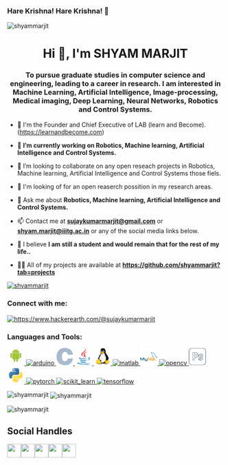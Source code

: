 ### Hare Krishna! Hare Krishna! 👋

<p align="left"> <img src="https://komarev.com/ghpvc/?username=shyammarjit&label=Profile%20views&color=0e75b6&style=flat" alt="shyammarjit" /> </p>
<h1 align="center">Hi 👋, I'm SHYAM MARJIT</h1>
<h3 align="center" > To pursue graduate studies in computer science and engineering, leading to a career in research. I am
interested in Machine Learning, Artificial Intelligence, Image-processing, Medical imaging, Deep Learning,
Neural Networks, Robotics and Control Systems. </h3>


- 🤝 I'm the Founder and Chief Executive of LAB (learn and Become).(https://learnandbecome.com)

- 🔭 **I’m currently working on Robotics, Machine learning, Artificial Intelligence and Control Systems.**
- 👯 I’m looking to collaborate on any open reseach projects in Robotics, Machine learning, Artificial Intelligence and Control Systems those fiels.
- 👀 I'm looking of for an open reaserch possition in my research areas.

- 💬 Ask me about **Robotics, Machine learning, Artificial Intelligence and Control Systems.**

- 📫 Contact me at **sujaykumarmarjit@gmail.com** or **shyam.marjit@iiitg.ac.in** or any of the social media links below.

- 🧘 I believe  **I am still a student and would remain that for the rest of my life..**
- 👨‍💻 All of my projects are available at **https://github.com/shyammarjit?tab=projects**


<p align="left"> <a href="https://github.com/ryo-ma/github-profile-trophy"><img src="https://github-profile-trophy.vercel.app/?username=shyammarjit" alt="shyammarjit" /></a> </p>

<h3 align="left">Connect with me:</h3>
<p align="left">
<a href="https://www.hackerearth.com/https://www.hackerearth.com/@sujaykumarmarjit" target="blank"><img align="center" src="https://cdn.jsdelivr.net/npm/simple-icons@3.0.1/icons/hackerearth.svg" alt="https://www.hackerearth.com/@sujaykumarmarjit" height="30" width="40" /></a>
</p>

<h3 align="left">Languages and Tools:</h3>
<p align="left"> <a href="https://developer.android.com" target="_blank"> <img src="https://raw.githubusercontent.com/devicons/devicon/master/icons/android/android-original-wordmark.svg" alt="android" width="40" height="40"/> </a> <a href="https://www.arduino.cc/" target="_blank"> <img src="https://cdn.worldvectorlogo.com/logos/arduino-1.svg" alt="arduino" width="40" height="40"/> </a> <a href="https://www.cprogramming.com/" target="_blank"> <img src="https://raw.githubusercontent.com/devicons/devicon/master/icons/c/c-original.svg" alt="c" width="40" height="40"/> </a> <a href="https://www.java.com" target="_blank"> <img src="https://raw.githubusercontent.com/devicons/devicon/master/icons/java/java-original.svg" alt="java" width="40" height="40"/> </a> <a href="https://www.linux.org/" target="_blank"> <img src="https://raw.githubusercontent.com/devicons/devicon/master/icons/linux/linux-original.svg" alt="linux" width="40" height="40"/> </a> <a href="https://www.mathworks.com/" target="_blank"> <img src="https://raw.githubusercontent.com/simple-icons/simple-icons/master/icons/mathworks.svg" alt="matlab" width="40" height="40"/> </a> <a href="https://www.mysql.com/" target="_blank"> <img src="https://raw.githubusercontent.com/devicons/devicon/master/icons/mysql/mysql-original-wordmark.svg" alt="mysql" width="40" height="40"/> </a> <a href="https://opencv.org/" target="_blank"> <img src="https://www.vectorlogo.zone/logos/opencv/opencv-icon.svg" alt="opencv" width="40" height="40"/> </a> <a href="https://www.photoshop.com/en" target="_blank"> <img src="https://raw.githubusercontent.com/devicons/devicon/master/icons/photoshop/photoshop-line.svg" alt="photoshop" width="40" height="40"/> </a> <a href="https://www.python.org" target="_blank"> <img src="https://raw.githubusercontent.com/devicons/devicon/master/icons/python/python-original.svg" alt="python" width="40" height="40"/> </a> <a href="https://pytorch.org/" target="_blank"> <img src="https://www.vectorlogo.zone/logos/pytorch/pytorch-icon.svg" alt="pytorch" width="40" height="40"/> </a> <a href="https://scikit-learn.org/" target="_blank"> <img src="https://upload.wikimedia.org/wikipedia/commons/0/05/Scikit_learn_logo_small.svg" alt="scikit_learn" width="40" height="40"/> </a> <a href="https://www.tensorflow.org" target="_blank"> <img src="https://www.vectorlogo.zone/logos/tensorflow/tensorflow-icon.svg" alt="tensorflow" width="40" height="40"/> </a> </p>

<p><img align="left" src="https://github-readme-stats.vercel.app/api/top-langs?username=shyammarjit&show_icons=true&locale=en&layout=compact" alt="shyammarjit" /></p>

<p>&nbsp;<img align="center" src="https://github-readme-stats.vercel.app/api?username=shyammarjit&show_icons=true&locale=en" alt="shyammarjit" /></p>

<p><img align="center" src="https://github-readme-streak-stats.herokuapp.com/?user=shyammarjit&" alt="shyammarjit" /></p>

## Social Handles

<p align="center">

<a href="https://www.facebook.com/shyam.marjit.37/" target="_blank"><img align="left" height="32" width="32" src="https://cdn.jsdelivr.net/npm/simple-icons@v3/icons/facebook.svg" /></a>
<a  href="https://www.youtube.com/channel/UC37Z88Ku2u7ssqGPmOUqAVw/videos" target="_blank"><img align="left" height="32" width="32" src="https://cdn.jsdelivr.net/npm/simple-icons@v3/icons/youtube.svg" /></a> 
<a  href="https://www.youtube.com/channel/UCmWzLOwWxRLjedHCFfPOlnQ/videos" target="_blank"><img align="left" height="32" width="32" src="https://cdn.jsdelivr.net/npm/simple-icons@v3/icons/youtube.svg" /></a> 
<a href="https://www.instagram.com/marjitshyam/" target="_blank"><img align="left" height="32" width="32" src="https://cdn.jsdelivr.net/npm/simple-icons@v3/icons/instagram.svg" /></a>
<a href="https://www.linkedin.com/in/shyam-marjit/" target="_blank"><img align="left" height="32" width="32" src="https://cdn.jsdelivr.net/npm/simple-icons@v3/icons/linkedin.svg" /></a>
</p>

